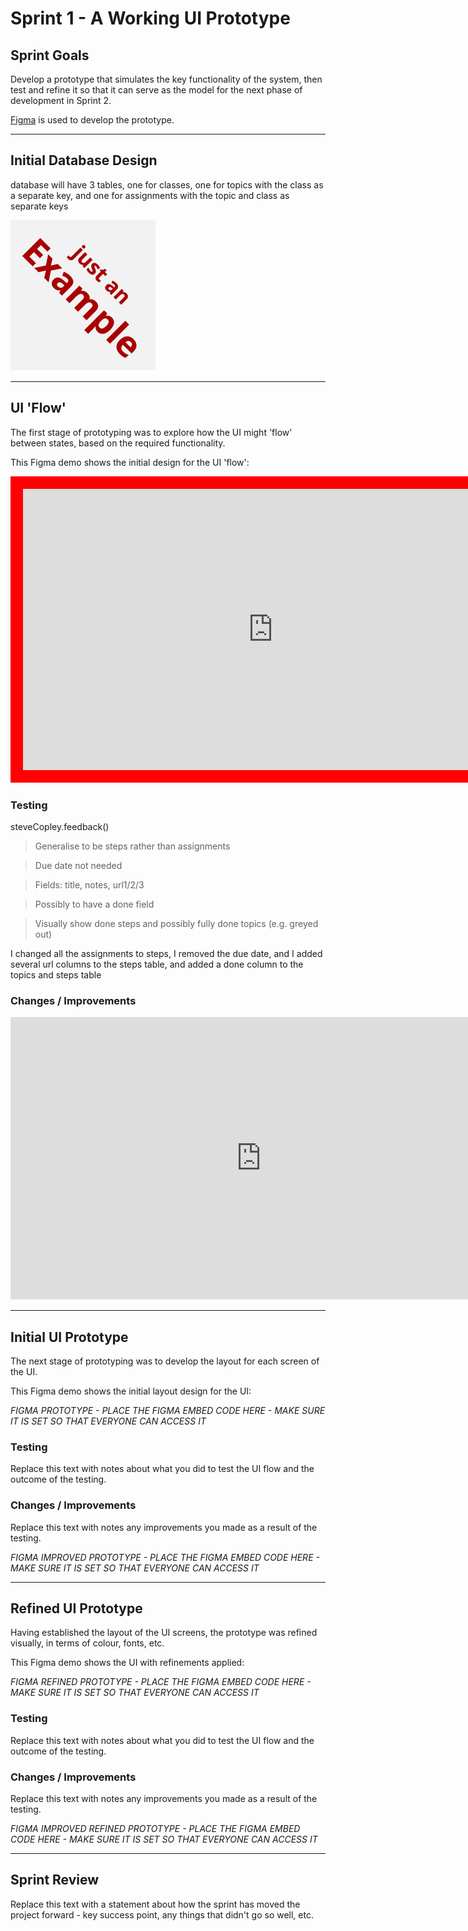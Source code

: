 # Sprint 1 - A Working UI Prototype


## Sprint Goals

Develop a prototype that simulates the key functionality of the system, then test and refine it so that it can serve as the model for the next phase of development in Sprint 2.

[Figma](https://www.figma.com/) is used to develop the prototype.


---

## Initial Database Design

database will have 3 tables, one for classes, one for topics with the class as a separate key, and one for assignments with the topic and class as separate keys

![SCREENSHOT OF DB DESIGN](screenshots/example.png)


---

## UI 'Flow'

The first stage of prototyping was to explore how the UI might 'flow' between states, based on the required functionality.

This Figma demo shows the initial design for the UI 'flow':

<iframe style="border: 20px solid rgba(255, 0, 0, 1);" width="800" height="450" src="https://embed.figma.com/proto/GGcGF0vmZpXDY5VRG9OAQv/Course-Planner?node-id=1-1858&p=f&scaling=min-zoom&content-scaling=fixed&page-id=0%3A1&starting-point-node-id=1%3A1858&embed-host=share" allowfullscreen></iframe>

### Testing

steveCopley.feedback()

> Generalise to be steps rather than assignments

> Due date not needed

> Fields: title, notes, url1/2/3

> Possibly to have a done field

> Visually show done steps and possibly fully done topics (e.g. greyed out)


I changed all the assignments to steps, I removed the due date, and I added several url columns to the steps table, and added a done column to the topics and steps table

### Changes / Improvements

<iframe style="border: 1px solid rgba(0, 0, 0, 0.1);" width="800" height="450" src="https://embed.figma.com/design/GGcGF0vmZpXDY5VRG9OAQv/Course-Planner?node-id=0-1&embed-host=share" allowfullscreen></iframe>


---

## Initial UI Prototype

The next stage of prototyping was to develop the layout for each screen of the UI.

This Figma demo shows the initial layout design for the UI:

*FIGMA PROTOTYPE - PLACE THE FIGMA EMBED CODE HERE - MAKE SURE IT IS SET SO THAT EVERYONE CAN ACCESS IT*

### Testing

Replace this text with notes about what you did to test the UI flow and the outcome of the testing.

### Changes / Improvements

Replace this text with notes any improvements you made as a result of the testing.

*FIGMA IMPROVED PROTOTYPE - PLACE THE FIGMA EMBED CODE HERE - MAKE SURE IT IS SET SO THAT EVERYONE CAN ACCESS IT*


---

## Refined UI Prototype

Having established the layout of the UI screens, the prototype was refined visually, in terms of colour, fonts, etc.

This Figma demo shows the UI with refinements applied:

*FIGMA REFINED PROTOTYPE - PLACE THE FIGMA EMBED CODE HERE - MAKE SURE IT IS SET SO THAT EVERYONE CAN ACCESS IT*

### Testing

Replace this text with notes about what you did to test the UI flow and the outcome of the testing.

### Changes / Improvements

Replace this text with notes any improvements you made as a result of the testing.

*FIGMA IMPROVED REFINED PROTOTYPE - PLACE THE FIGMA EMBED CODE HERE - MAKE SURE IT IS SET SO THAT EVERYONE CAN ACCESS IT*


---

## Sprint Review

Replace this text with a statement about how the sprint has moved the project forward - key success point, any things that didn't go so well, etc.

